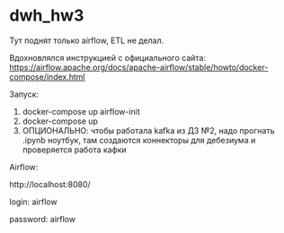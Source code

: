 # dwh_hw3

Тут поднят только airflow, ETL не делал. 

Вдохновлялся инструкцией с официального сайта: https://airflow.apache.org/docs/apache-airflow/stable/howto/docker-compose/index.html

Запуск: 

  1) docker-compose up airflow-init
  2) docker-compose up
  3) ОПЦИОНАЛЬНО: чтобы работала kafka из ДЗ №2, надо прогнать .ipynb ноутбук, там создаются коннекторы для дебезиума и проверяется работа кафки

Airflow:

  http://localhost:8080/
  
  login: airflow
  
  password: airflow
